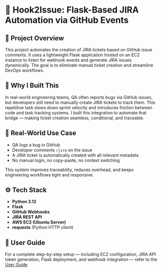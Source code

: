 # 🔗 Hook2Issue: Flask-Based JIRA Automation via GitHub Events

## 📌 Project Overview

This project automates the creation of JIRA tickets based on GitHub issue comments. It uses a lightweight Flask application hosted on an EC2 instance to listen for webhook events and generate JIRA issues dynamically. The goal is to eliminate manual ticket creation and streamline DevOps workflows.

## 🎯 Why I Built This

In real-world engineering teams, QA often reports bugs via GitHub issues, but developers still need to manually create JIRA tickets to track them. This repetitive task slows down sprint velocity and introduces friction between code and task tracking systems. I built this integration to automate that bridge — making ticket creation seamless, conditional, and traceable.

## 🧠 Real-World Use Case

- QA logs a bug in GitHub
- Developer comments `/jira` on the issue
- A JIRA ticket is automatically created with all relevant metadata
- No manual login, no copy-paste, no context switching

This system improves traceability, reduces overhead, and keeps engineering workflows tight and responsive.

## ⚙️ Tech Stack

- **Python 3.12**
- **Flask**
- **GitHub Webhooks**
- **JIRA REST API**
- **AWS EC2 (Ubuntu Server)**
- **requests** (Python HTTP client)


## 📘 User Guide

For a complete step-by-step setup — including EC2 configuration, JIRA API token generation, Flask deployment, and webhook integration — refer to the [User Guide](https://docs.google.com/document/d/1WqYXAU8CLbdxqbh_Gwm6yQwdJUA-Hc4EDcOkYmlqX7A/edit?usp=sharing)

